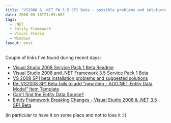 ```yaml
---
title: "VS2008 & .NET FW 3.5 SP1 Beta - possible problems and solutions/workarounds (mainly focused on Entity Framework, but not only)"
date: 2008-05-16T21:59:00Z
tags:
  - .NET
  - Entity Framework
  - Visual Studio
  - Windows
layout: post
---
```

Couple of links I've found during recent days:

* [Visual Studio 2008 Service Pack 1 Beta Readme][1]
* [Visual Studio 2008 and .NET Framework 3.5 Service Pack 1 Beta][2]
* [VS 2008 SP1 beta installation problems and suggested solutions][3]
* [Re: VS2008 SP1 Beta fails to add "new item - ADO.NET Entity Data Model" Item Template][4]
* [Can't find the Entity Data Source?][5]
* [Entity Framework Breaking Changes - Visual Studio 2008 & .NET 3.5 SP1 Beta][6]

(in particular to have it on some place and not to lose it :))

[1]: http://download.microsoft.com/download/8/F/D/8FD2A9F0-C3D4-4B0A-80AF-88D738DCDDF4/VSReadme.htm
[2]: http://weblogs.asp.net/scottgu/archive/2008/05/12/visual-studio-2008-and-net-framework-3-5-service-pack-1-beta.aspx
[3]: http://forums.microsoft.com/MSDN/ShowPost.aspx?PostID=3356057&SiteID=1
[4]: http://forums.microsoft.com/MSDN/ShowPost.aspx?PostID=3347714&SiteID=1
[5]: http://blogs.msdn.com/adonet/archive/2008/05/14/can-t-find-the-entity-data-source.aspx
[6]: http://blogs.msdn.com/adonet/pages/entity-framework-breaking-changes-visual-studio-2008-net-3-5-sp1-beta.aspx